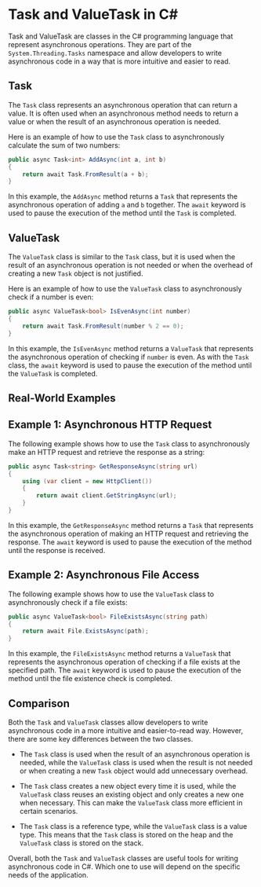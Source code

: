 # Task and ValueTask in C#

Task and ValueTask are classes in the C# programming language that represent asynchronous operations. They are part of the `System.Threading.Tasks` namespace and allow developers to write asynchronous code in a way that is more intuitive and easier to read.

## **Task**

The `Task` class represents an asynchronous operation that can return a value. It is often used when an asynchronous method needs to return a value or when the result of an asynchronous operation is needed.

Here is an example of how to use the `Task` class to asynchronously calculate the sum of two numbers:

```csharp
public async Task<int> AddAsync(int a, int b)
{
    return await Task.FromResult(a + b);
}
```

In this example, the `AddAsync` method returns a `Task` that represents the asynchronous operation of adding `a` and `b` together. The `await` keyword is used to pause the execution of the method until the `Task` is completed.

## **ValueTask**

The `ValueTask` class is similar to the `Task` class, but it is used when the result of an asynchronous operation is not needed or when the overhead of creating a new `Task` object is not justified.

Here is an example of how to use the `ValueTask` class to asynchronously check if a number is even:

```csharp
public async ValueTask<bool> IsEvenAsync(int number)
{
    return await Task.FromResult(number % 2 == 0);
}
```

In this example, the `IsEvenAsync` method returns a `ValueTask` that represents the asynchronous operation of checking if `number` is even. As with the `Task` class, the `await` keyword is used to pause the execution of the method until the `ValueTask` is completed.

## Real-World Examples

## **Example 1: Asynchronous HTTP Request**

The following example shows how to use the `Task` class to asynchronously make an HTTP request and retrieve the response as a string:

```csharp
public async Task<string> GetResponseAsync(string url)
{
    using (var client = new HttpClient())
    {
        return await client.GetStringAsync(url);
    }
}
```

In this example, the `GetResponseAsync` method returns a `Task` that represents the asynchronous operation of making an HTTP request and retrieving the response. The `await` keyword is used to pause the execution of the method until the response is received.

## **Example 2: Asynchronous File Access**

The following example shows how to use the `ValueTask` class to asynchronously check if a file exists:

```csharp
public async ValueTask<bool> FileExistsAsync(string path)
{
    return await File.ExistsAsync(path);
}
```

In this example, the `FileExistsAsync` method returns a `ValueTask` that represents the asynchronous operation of checking if a file exists at the specified path. The `await` keyword is used to pause the execution of the method until the file existence check is completed.

## **Comparison**

Both the `Task` and `ValueTask` classes allow developers to write asynchronous code in a more intuitive and easier-to-read way. However, there are some key differences between the two classes.

* The `Task` class is used when the result of an asynchronous operation is needed, while the `ValueTask` class is used when the result is not needed or when creating a new `Task` object would add unnecessary overhead.
    
* The `Task` class creates a new object every time it is used, while the `ValueTask` class reuses an existing object and only creates a new one when necessary. This can make the `ValueTask` class more efficient in certain scenarios.
    
* The `Task` class is a reference type, while the `ValueTask` class is a value type. This means that the `Task` class is stored on the heap and the `ValueTask` class is stored on the stack.
    

Overall, both the `Task` and `ValueTask` classes are useful tools for writing asynchronous code in C#. Which one to use will depend on the specific needs of the application.
